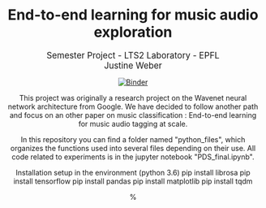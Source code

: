 # <center> End-to-end learning for music audio exploration <center/>
<center> <big> Semester Project - LTS2 Laboratory - EPFL <big/> <center/>
<center> <small> Justine Weber <small/> <center/>

[![Binder](https://mybinder.org/badge_logo.svg)](https://mybinder.org/v2/gh/JustineWeb/pds-wavenet.git/master)

This project was originally a research project on the Wavenet neural network architecture from Google. We have decided to follow another path and focus on an other paper on music classification : End-to-end learning for music audio tagging at scale.

In this repository you can find a folder named "python_files", which organizes the functions used into several files depending on their use. All code related to experiments is in the jupyter notebook "PDS_final.ipynb".

Installation setup in the environment (python 3.6)
pip install librosa
pip install tensorflow
pip install pandas
pip install matplotlib
pip install tqdm


%
